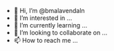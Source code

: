 - 👋 Hi, I’m @bmalavendaln
- 👀 I’m interested in ...
- 🌱 I’m currently learning ...
- 💞️ I’m looking to collaborate on ...
- 📫 How to reach me ...

<!---
bmalavendaln/bmalavendaln is a ✨ special ✨ repository because its `README.md` (this file) appears on your GitHub profile.
You can click the Preview link to take a look at your changes.
--->
